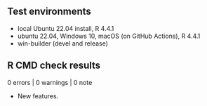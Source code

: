 ## Test environments
* local Ubuntu 22.04 install, R 4.4.1
* ubuntu 22.04, Windows 10, macOS (on GitHub Actions), R 4.4.1
* win-builder (devel and release)

## R CMD check results

0 errors | 0 warnings | 0 note

* New features.
